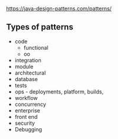 https://java-design-patterns.com/patterns/

## Types of patterns

- code
  - functional
  - oo
- integration
- module
- architectural
- database
- tests
- ops - deployments, platform, builds,
- workflow
- concurrency
- enterprise
- front end
- security
- Debugging
